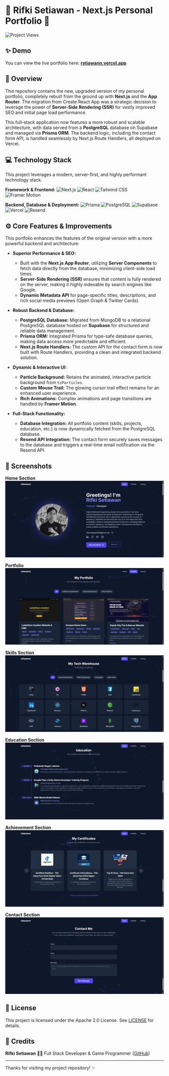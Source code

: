 # 🚀 Rifki Setiawan - Next.js Personal Portfolio 🚀

<img src="https://komarev.com/ghpvc/?username=rstiawann-portfolio&label=Project%20Views&color=818cf8&style=flat" alt="Project Views"/>

## ✨ Demo

You can view the live portfolio here: [**rstiawann.vercel.app**](https://rstiawann.vercel.app/)

## 📖 Overview

This repository contains the new, upgraded version of my personal portfolio, completely rebuilt from the ground up with **Next.js** and the **App Router**. The migration from Create React App was a strategic decision to leverage the power of **Server-Side Rendering (SSR)** for vastly improved SEO and initial page load performance.

This full-stack application now features a more robust and scalable architecture, with data served from a **PostgreSQL** database on Supabase and managed via **Prisma ORM**. The backend logic, including the contact form API, is handled seamlessly by Next.js Route Handlers, all deployed on Vercel.

## 💻 Technology Stack

This project leverages a modern, server-first, and highly performant technology stack.

**Framework & Frontend:**
![Next.js](https://img.shields.io/badge/Next.js-000000?style=for-the-badge&logo=nextdotjs&logoColor=white)
![React](https://img.shields.io/badge/React-20232A?style=for-the-badge&logo=react&logoColor=61DAFB)
![Tailwind CSS](https://img.shields.io/badge/Tailwind_CSS-38B2AC?style=for-the-badge&logo=tailwind-css&logoColor=white)
![Framer Motion](https://img.shields.io/badge/Framer_Motion-0055FF?style=for-the-badge&logo=framer&logoColor=white)

**Backend, Database & Deployment:**
![Prisma](https://img.shields.io/badge/Prisma-2D3748?style=for-the-badge&logo=prisma&logoColor=white)
![PostgreSQL](https://img.shields.io/badge/PostgreSQL-336791?style=for-the-badge&logo=postgresql&logoColor=white)
![Supabase](https://img.shields.io/badge/Supabase-3FCF8E?style=for-the-badge&logo=supabase&logoColor=white)
![Vercel](https://img.shields.io/badge/Vercel-000000?style=for-the-badge&logo=vercel&logoColor=white)
![Resend](https://img.shields.io/badge/Resend-000000?style=for-the-badge&logo=resend&logoColor=white)

## ⚙️ Core Features & Improvements

This portfolio enhances the features of the original version with a more powerful backend and architecture:

* **Superior Performance & SEO:**
    * Built with the **Next.js App Router**, utilizing **Server Components** to fetch data directly from the database, minimizing client-side load times.
    * **Server-Side Rendering (SSR)** ensures that content is fully rendered on the server, making it highly indexable by search engines like Google.
    * **Dynamic Metadata API** for page-specific titles, descriptions, and rich social media previews (Open Graph & Twitter Cards).

* **Robust Backend & Database:**
    * **PostgreSQL Database:** Migrated from MongoDB to a relational PostgreSQL database hosted on **Supabase** for structured and reliable data management.
    * **Prisma ORM:** Integrated Prisma for type-safe database queries, making data access more predictable and efficient.
    * **Next.js Route Handlers:** The custom API for the contact form is now built with Route Handlers, providing a clean and integrated backend solution.

* **Dynamic & Interactive UI:**
    * **Particle Background:** Retains the animated, interactive particle background from `tsParticles`.
    * **Custom Mouse Trail:** The glowing cursor trail effect remains for an enhanced user experience.
    * **Rich Animations:** Complex animations and page transitions are handled by **Framer Motion**.

* **Full-Stack Functionality:**
    * **Database Integration:** All portfolio content (skills, projects, education, etc.) is now dynamically fetched from the PostgreSQL database.
    * **Resend API Integration:** The contact form securely saves messages to the database and triggers a real-time email notification via the Resend API.

## 📸 Screenshots

**Home Section**
![Home](screenshots/home.png)

**Portfolio**
![Projects](screenshots/portfolio.png)

**Skills Section**
![Skills](screenshots/skills.png)

**Education Section**
![Education](screenshots/education.png)

**Achievement Section**
![Achievement](screenshots/achievement.png)

**Contact Section**
![Contact](screenshots/contact.png)

## 📄 License

This project is licensed under the Apache 2.0 License. See [LICENSE](LICENSE) for details.

## 🙏 Credits

**Rifki Setiawan** 👨‍💻 Full Stack Developer & Game Programmer ([GitHub](https://github.com/rifkisetiawan0101))

---

Thanks for visiting my project repository! ✨
